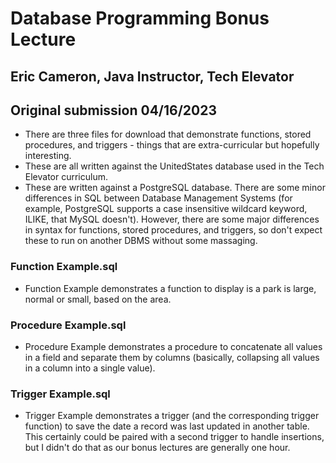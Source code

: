 # Database Programming Bonus Lecture

## Eric Cameron, Java Instructor, Tech Elevator
## Original submission 04/16/2023


- There are three files for download that demonstrate functions, stored procedures, and triggers - things that are extra-curricular but hopefully interesting.
- These are all written against the UnitedStates database used in the Tech Elevator curriculum.
- These are written against a PostgreSQL database. There are some minor differences in SQL between Database Management Systems (for example, PostgreSQL supports a case insensitive wildcard keyword, ILIKE, that MySQL doesn't). However, there are some major differences in syntax for functions, stored procedures, and triggers, so don't expect these to run on another DBMS without some massaging. 

### Function Example.sql
- Function Example demonstrates a function to display is a park is large, normal or small, based on the area.

### Procedure Example.sql
- Procedure Example demonstrates a procedure to concatenate all values in a field and separate them by columns (basically, collapsing all values in a column into a single value).

### Trigger Example.sql
- Trigger Example demonstrates a trigger (and the corresponding trigger function) to save the date a record was last updated in another table. This certainly could be paired with a second trigger to handle insertions, but I didn't do that as our bonus lectures are generally one hour.